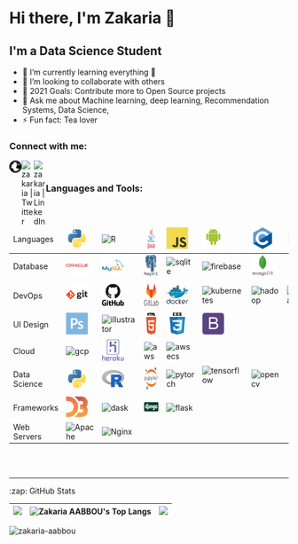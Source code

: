 # Hi there, I'm Zakaria 👋 

## I'm a Data Science Student 

<!-- - 🔭 I just launched my first course: [Become A VS Code SuperHero!][course]! -->
- 🌱 I’m currently learning everything 🤣
- 👯 I’m looking to collaborate with others
- 🥅 2021 Goals: Contribute more to Open Source projects
- 💬 Ask me about Machine learning, deep learning, Recommendation Systems, Data Science,
- ⚡ Fun fact: Tea lover

### Connect with me:

[<img align="left" alt="https://zakaria-aabbou.github.io/" width="22px" src="https://raw.githubusercontent.com/iconic/open-iconic/master/svg/globe.svg" />][website]
[<img align="left" alt="zakaria | Twitter" width="22px" src="https://cdn.jsdelivr.net/npm/simple-icons@v3/icons/twitter.svg" />][twitter]
[<img align="left" alt="zakaria | LinkedIn" width="22px" src="https://cdn.jsdelivr.net/npm/simple-icons@v3/icons/linkedin.svg" />][linkedin]


<br />

### Languages and Tools:
<table>

  <thead>
    <td>Languages</td>
    <td><img src="https://github.com/devicons/devicon/blob/master/icons/python/python-original.svg" alt="Python" width="40" height="40"/> </td>
    <td><img src="https://www.vectorlogo.zone/logos/r-project/r-project-official.svg" alt="R" width="40" height="40"/> </td>
    <td><img src="https://github.com/devicons/devicon/blob/master/icons/java/java-original-wordmark.svg" alt="java" width="40" height="40"/></td>
    <td><img src="https://github.com/devicons/devicon/blob/master/icons/javascript/javascript-original.svg" alt="java" width="40" height="40"/></td>
    <td><img src="https://github.com/devicons/devicon/blob/master/icons/android/android-original-wordmark.svg" alt="android" width="40" height="40"/> </td>
    <td><img src="https://github.com/devicons/devicon/blob/master/icons/c/c-original.svg" alt="c" width="40" height="40"/> </td>
    <td><img src="https://github.com/devicons/devicon/blob/master/icons/cplusplus/cplusplus-original.svg" alt="python" width="40" height="40"/> </td>
    <td><img src="https://github.com/devicons/devicon/blob/master/icons/matlab/matlab-original.svg" alt="python" width="40" height="40"/> </td>

  </thead>
  <tr>
    <td>Database</td> 
    <td><img src="https://github.com/devicons/devicon/blob/master/icons/oracle/oracle-original.svg" alt="oracle" width="40" height="40"/></td>
     <td><img src="https://github.com/devicons/devicon/blob/master/icons/mysql/mysql-original-wordmark.svg" alt="mysql" width="40" height="40"/></td>
     <td><img src="https://github.com/devicons/devicon/blob/master/icons/postgresql/postgresql-original-wordmark.svg" alt="postgresql" width="40" height="40"/></td>
    <td><img src="https://www.vectorlogo.zone/logos/sqlite/sqlite-icon.svg" alt="sqlite" width="40" height="40"/> </td>
     <td><img src="https://www.vectorlogo.zone/logos/firebase/firebase-icon.svg" alt="firebase" width="40" height="40"/> </td>
    <td><img src="https://github.com/devicons/devicon/blob/master/icons/mongodb/mongodb-original-wordmark.svg" alt="mongodb" width="40" height="40"/></td>
  </tr>
   <tr>
    <td>DevOps</td>
     <td><img src="https://github.com/devicons/devicon/blob/master/icons/git/git-original-wordmark.svg" alt="git" width="40" height="40"/></td>
     <td><img src="https://github.com/devicons/devicon/blob/master/icons/github/github-original-wordmark.svg" alt="github" width="40" height="40"/></td>
     <td><img src="https://github.com/devicons/devicon/blob/master/icons/gitlab/gitlab-original-wordmark.svg" alt="gitlab" width="40" height="40"/></td>
     <td><img src="https://github.com/devicons/devicon/blob/master/icons/docker/docker-original-wordmark.svg" alt="Docker" width="40" height="40"/></td>
     <td><img src="https://www.vectorlogo.zone/logos/kubernetes/kubernetes-icon.svg" alt="kubernetes" width="40" height="40"/></td>
     <td><img src="https://www.vectorlogo.zone/logos/apache_hadoop/apache_hadoop-icon.svg" alt="hadoop" width="40" height="40"/></td>
     <td><img src="https://www.vectorlogo.zone/logos/slack/slack-tile.svg" alt="slack" width="40" height="40"/> </td>
     <td><img src="https://www.vectorlogo.zone/logos/argoprojio/argoprojio-icon.svg" alt="argo" width="40" height="40"/></td>
     <td><img src="https://www.vectorlogo.zone/logos/amazon_eks/amazon_eks-icon.svg" alt="aws eks" width="40" height="40"/></td>
  </tr>
  <tr>
    <td>UI Design</td>
    <td><img src="https://github.com/devicons/devicon/blob/master/icons/photoshop/photoshop-plain.svg" alt="photoshop" width="40" height="40"/></td>
    <td><img src="https://www.vectorlogo.zone/logos/adobe_illustrator/adobe_illustrator-icon.svg" alt="illustrator" width="40" height="40"/></td>
    <td><img src="https://github.com/devicons/devicon/blob/master/icons/html5/html5-original-wordmark.svg" alt="html5" width="40" height="40"/> </td>
    <td><img src="https://github.com/devicons/devicon/blob/master/icons/css3/css3-original-wordmark.svg" alt="css3" width="40" height="40"/> </td>
    <td><img src="https://github.com/devicons/devicon/blob/master/icons/bootstrap/bootstrap-plain.svg" alt="bootstrap" width="40" height="40"/> </td>
    
    
  </tr>
  
  <tr>
    <td>Cloud</td>
     <td><img src="https://www.vectorlogo.zone/logos/google_cloud/google_cloud-icon.svg" alt="gcp" width="40" height="40"/> </td>
     <td><img src="https://github.com/devicons/devicon/blob/master/icons/heroku/heroku-original-wordmark.svg" alt="heroku" width="40" height="40"/> </td>
     <td><img src="https://www.vectorlogo.zone/logos/amazon_aws/amazon_aws-icon.svg" alt="aws" width="40" height="40"/></td>
     <td><img src="https://www.vectorlogo.zone/logos/amazon_ecs/amazon_ecs-icon.svg" alt="aws ecs" width="40" height="40"/></td>
     
     
    
    
    
  </tr>
  
  <tr> 
    <td>Data Science</td>
    <td><img src="https://github.com/devicons/devicon/blob/master/icons/python/python-original.svg" alt="python" width="40" height="40"/></td>
    <td><img src="https://github.com/devicons/devicon/blob/master/icons/r/r-original.svg" alt="r" width="40" height="40"/></td>
    <td><img src="https://github.com/devicons/devicon/blob/master/icons/jupyter/jupyter-original-wordmark.svg" alt="jupyter" width="40" height="40"/></td>
    <td><img src="https://www.vectorlogo.zone/logos/pytorch/pytorch-icon.svg" alt="pytorch" width="40" height="40"/></td> 
    <td><img src="https://www.vectorlogo.zone/logos/tensorflow/tensorflow-icon.svg" alt="tensorflow" width="40" height="40"/></p></td>
    <td><img src="https://www.vectorlogo.zone/logos/opencv/opencv-icon.svg" alt="opencv" width="40" height="40"/></td>
  </tr>
  <tr>
    <td>Frameworks</td>
     <td><img src="https://github.com/devicons/devicon/blob/master/icons/d3js/d3js-original.svg" alt="d3js" width="40" height="40"/></td>
     <td><img src="https://www.vectorlogo.zone/logos/dask/dask-icon.svg" alt="dask" width="40" height="40"/></td> 
     <td><img src="https://github.com/devicons/devicon/blob/master/icons/django/django-original.svg" alt="django" width="40" height="40"/></td>
     <td><img src="https://www.vectorlogo.zone/logos/pocoo_flask/pocoo_flask-icon.svg" alt="flask" width="40" height="40"/></td>
  </tr>
  <tr>
    <td>Web Servers</td>
     <td><img src="https://www.vectorlogo.zone/logos/apache/apache-official.svg" alt="Apache" width="40" height="40"/></td>
     <td><img src="https://www.vectorlogo.zone/logos/nginx/nginx-ar21.svg" alt="Nginx" width="40" height="40"/></td> 
  </tr>

</table>

<br />
<br />


---


  <summary>:zap: GitHub Stats</summary>
  <table>
    <thead>
      <th><img src="https://github-readme-streak-stats.herokuapp.com/?user=zakaria-aabbou&theme=default"></th>
      <th><img src="https://github-readme-stats.vercel.app/api?username=zakaria-aabbou&show_icons=true" alt="Zakaria AABBOU's Top Langs" /></th>
      <th><img src="https://github-readme-stats.vercel.app/api/top-langs/?username=zakaria-aabbou&layout=compact" /></th>
    </thead>
  </table>
  
![zakaria-aabbou](https://komarev.com/ghpvc/?username=zakaria-aabbou)


[website]: https://zakaria-aabbou.github.io/
[twitter]: https://twitter.com/ZakariaAabbou
[linkedin]: https://www.linkedin.com/in/zakaria-aabbou/
[webdevplaylist]: https://twitter.com/ZakariaAabbou
[jsplaylist]: https://twitter.com/ZakariaAabbou
[cssplaylist]: https://twitter.com/ZakariaAabbou
[reactplaylist]: https://twitter.com/ZakariaAabbou
